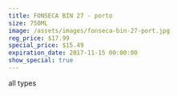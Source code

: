 ```yaml
---
title: FONSECA BIN 27 - porto
size: 750ML
image: /assets/images/fonseca-bin-27-port.jpg
reg_price: $17.99
special_price: $15.49
expiration_date: 2017-11-15 00:00:00
show_special: true
---
```



all types
